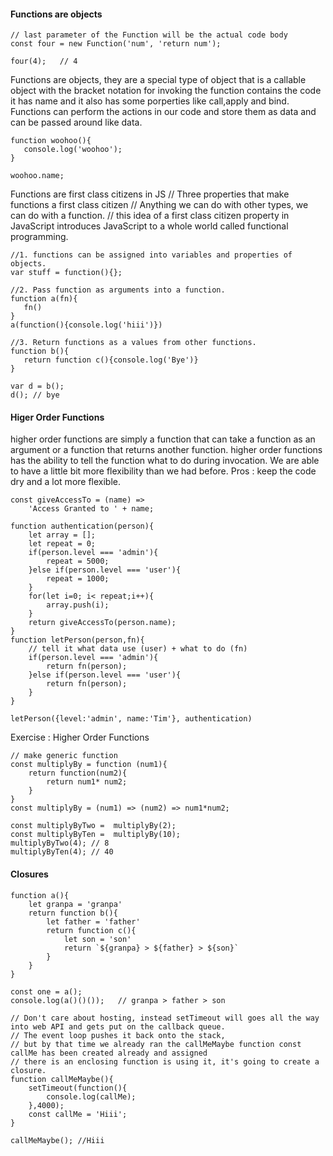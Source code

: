  
 #### Functions are objects

 ```
 // last parameter of the Function will be the actual code body
 const four = new Function('num', 'return num');

 four(4);   // 4
 ```
 Functions are objects, they are a special type of object that is a callable object with the bracket
 notation for invoking the function contains the code it has name and it also has some porperties like call,apply and bind.
 Functions can perform the actions in our code and store them as data and can be passed around like data.
 ```
 function woohoo(){
    console.log('woohoo');
 }

 woohoo.name;
 ```

 Functions are first class citizens in JS
 // Three properties that make functions a first class citizen
 // Anything we can do with other types, we can do with a function. 
 // this idea of a first class citizen property in JavaScript introduces JavaScript to a whole world called functional programming.
 ```
 //1. functions can be assigned into variables and properties of objects.
 var stuff = function(){};

 //2. Pass function as arguments into a function.
 function a(fn){
    fn()
 }
 a(function(){console.log('hiii')})

 //3. Return functions as a values from other functions.
 function b(){
    return function c(){console.log('Bye')}
 }

 var d = b();
 d(); // bye
 ```
#### Higer Order Functions
higher order functions are simply a function that can take a function as an argument or a function that returns another function.
higher order functions has the ability to tell the function what to do during invocation. We are able to have a little bit more flexibility than we had before.
Pros :  keep the code dry and a lot more flexible.

```
const giveAccessTo = (name) =>
    'Access Granted to ' + name;

function authentication(person){
    let array = [];
    let repeat = 0;
    if(person.level === 'admin'){
        repeat = 5000;
    }else if(person.level === 'user'){
        repeat = 1000;
    }
    for(let i=0; i< repeat;i++){
        array.push(i);
    }
    return giveAccessTo(person.name);
}
function letPerson(person,fn){
    // tell it what data use (user) + what to do (fn)
    if(person.level === 'admin'){
        return fn(person);
    }else if(person.level === 'user'){
        return fn(person);
    }
}

letPerson({level:'admin', name:'Tim'}, authentication)
```
Exercise : Higher Order Functions
```
// make generic function 
const multiplyBy = function (num1){
    return function(num2){
        return num1* num2;
    }
}
const multiplyBy = (num1) => (num2) => num1*num2;

const multiplyByTwo =  multiplyBy(2);
const multiplyByTen =  multiplyBy(10);
multiplyByTwo(4); // 8
multiplyByTen(4); // 40
```

#### Closures

```
function a(){
    let granpa = 'granpa'
    return function b(){
        let father = 'father'
        return function c(){
            let son = 'son'
            return `${granpa} > ${father} > ${son}`
        }
    }
}

const one = a();
console.log(a()()());   // granpa > father > son
```

```
// Don't care about hosting, instead setTimeout will goes all the way into web API and gets put on the callback queue.
// The event loop pushes it back onto the stack, 
// but by that time we already ran the callMeMaybe function const callMe has been created already and assigned 
// there is an enclosing function is using it, it's going to create a closure.
function callMeMaybe(){
    setTimeout(function(){
        console.log(callMe);
    },4000);
    const callMe = 'Hiii';
}

callMeMaybe(); //Hiii
```
